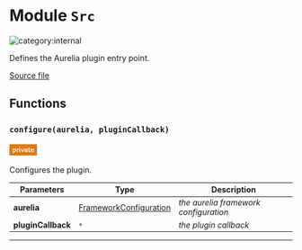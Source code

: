 # Module `Src`

![category:internal](https://img.shields.io/badge/category-internal-blue.svg?style=flat-square)

Defines the Aurelia plugin entry point.

[Source file](..\src\index.js)

## Functions

### `configure(aurelia, pluginCallback)`

![modifier: private](images/badges/modifier-private.png)

Configures the plugin.

Parameters | Type | Description
--- | --- | ---
__aurelia__ | [FrameworkConfiguration](https://aurelia.io/docs/api/framework/class/FrameworkConfiguration) | *the aurelia framework configuration*
__pluginCallback__ | `*` | *the plugin callback*

---
